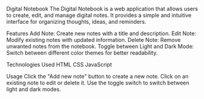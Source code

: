 Digital Notebook
The Digital Notebook is a web application that allows users to create, edit, and manage digital notes. It provides a simple and intuitive interface for organizing thoughts, ideas, and reminders.

Features
Add Note: Create new notes with a title and description.
Edit Note: Modify existing notes with updated information.
Delete Note: Remove unwanted notes from the notebook.
Toggle between Light and Dark Mode: Switch between different color themes for better readability.

Technologies Used
HTML
CSS
JavaScript

Usage
Click the "Add new note" button to create a new note.
Click on an existing note to edit or delete it.
Use the toggle switch to switch between light and dark modes.
